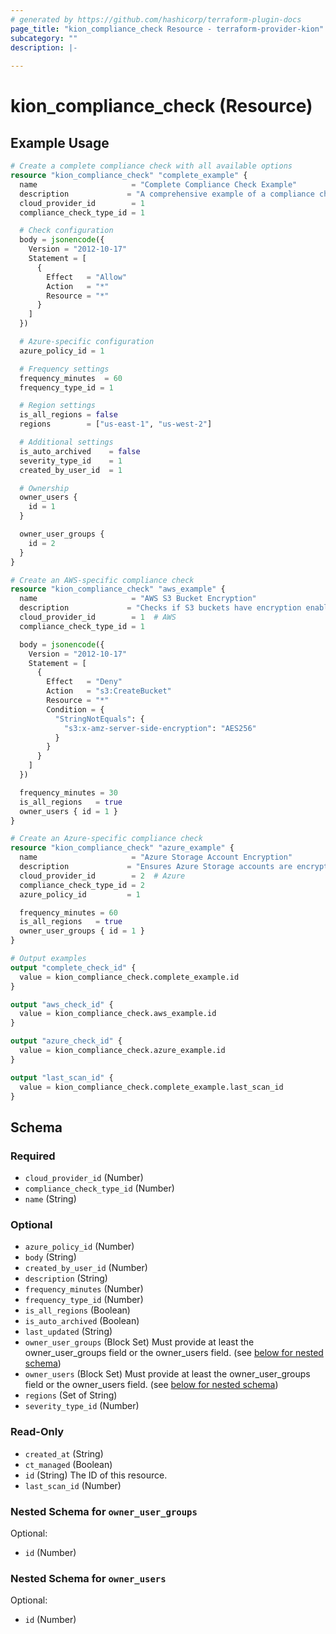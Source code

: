 ```yaml
---
# generated by https://github.com/hashicorp/terraform-plugin-docs
page_title: "kion_compliance_check Resource - terraform-provider-kion"
subcategory: ""
description: |-
  
---
```


# kion_compliance_check (Resource)



## Example Usage

```terraform
# Create a complete compliance check with all available options
resource "kion_compliance_check" "complete_example" {
  name                     = "Complete Compliance Check Example"
  description             = "A comprehensive example of a compliance check with all supported options."
  cloud_provider_id        = 1
  compliance_check_type_id = 1

  # Check configuration
  body = jsonencode({
    Version = "2012-10-17"
    Statement = [
      {
        Effect   = "Allow"
        Action   = "*"
        Resource = "*"
      }
    ]
  })

  # Azure-specific configuration
  azure_policy_id = 1

  # Frequency settings
  frequency_minutes  = 60
  frequency_type_id = 1

  # Region settings
  is_all_regions = false
  regions        = ["us-east-1", "us-west-2"]

  # Additional settings
  is_auto_archived    = false
  severity_type_id    = 1
  created_by_user_id  = 1

  # Ownership
  owner_users {
    id = 1
  }

  owner_user_groups {
    id = 2
  }
}

# Create an AWS-specific compliance check
resource "kion_compliance_check" "aws_example" {
  name                     = "AWS S3 Bucket Encryption"
  description             = "Checks if S3 buckets have encryption enabled"
  cloud_provider_id        = 1  # AWS
  compliance_check_type_id = 1

  body = jsonencode({
    Version = "2012-10-17"
    Statement = [
      {
        Effect   = "Deny"
        Action   = "s3:CreateBucket"
        Resource = "*"
        Condition = {
          "StringNotEquals": {
            "s3:x-amz-server-side-encryption": "AES256"
          }
        }
      }
    ]
  })

  frequency_minutes = 30
  is_all_regions   = true
  owner_users { id = 1 }
}

# Create an Azure-specific compliance check
resource "kion_compliance_check" "azure_example" {
  name                     = "Azure Storage Account Encryption"
  description             = "Ensures Azure Storage accounts are encrypted"
  cloud_provider_id        = 2  # Azure
  compliance_check_type_id = 2
  azure_policy_id         = 1

  frequency_minutes = 60
  is_all_regions   = true
  owner_user_groups { id = 1 }
}

# Output examples
output "complete_check_id" {
  value = kion_compliance_check.complete_example.id
}

output "aws_check_id" {
  value = kion_compliance_check.aws_example.id
}

output "azure_check_id" {
  value = kion_compliance_check.azure_example.id
}

output "last_scan_id" {
  value = kion_compliance_check.complete_example.last_scan_id
}
```

<!-- schema generated by tfplugindocs -->
## Schema

### Required

- `cloud_provider_id` (Number)
- `compliance_check_type_id` (Number)
- `name` (String)

### Optional

- `azure_policy_id` (Number)
- `body` (String)
- `created_by_user_id` (Number)
- `description` (String)
- `frequency_minutes` (Number)
- `frequency_type_id` (Number)
- `is_all_regions` (Boolean)
- `is_auto_archived` (Boolean)
- `last_updated` (String)
- `owner_user_groups` (Block Set) Must provide at least the owner_user_groups field or the owner_users field. (see [below for nested schema](#nestedblock--owner_user_groups))
- `owner_users` (Block Set) Must provide at least the owner_user_groups field or the owner_users field. (see [below for nested schema](#nestedblock--owner_users))
- `regions` (Set of String)
- `severity_type_id` (Number)

### Read-Only

- `created_at` (String)
- `ct_managed` (Boolean)
- `id` (String) The ID of this resource.
- `last_scan_id` (Number)

<a id="nestedblock--owner_user_groups"></a>
### Nested Schema for `owner_user_groups`

Optional:

- `id` (Number)


<a id="nestedblock--owner_users"></a>
### Nested Schema for `owner_users`

Optional:

- `id` (Number)
